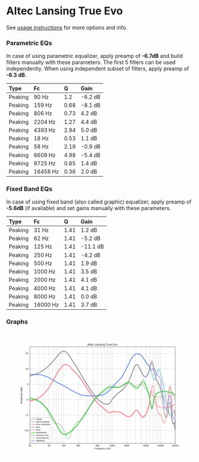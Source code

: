 # Altec Lansing True Evo
See [usage instructions](https://github.com/jaakkopasanen/AutoEq#usage) for more options and info.

### Parametric EQs
In case of using parametric equalizer, apply preamp of **-6.7dB** and build filters manually
with these parameters. The first 5 filters can be used independently.
When using independent subset of filters, apply preamp of **-6.3 dB**.

| Type    | Fc       |    Q | Gain    |
|:--------|:---------|:-----|:--------|
| Peaking | 90 Hz    | 1.2  | -6.2 dB |
| Peaking | 159 Hz   | 0.68 | -8.1 dB |
| Peaking | 806 Hz   | 0.73 | 4.2 dB  |
| Peaking | 2204 Hz  | 1.27 | 4.4 dB  |
| Peaking | 4393 Hz  | 2.94 | 5.0 dB  |
| Peaking | 18 Hz    | 0.53 | 1.1 dB  |
| Peaking | 58 Hz    | 2.19 | -0.9 dB |
| Peaking | 6609 Hz  | 4.98 | -5.4 dB |
| Peaking | 9725 Hz  | 0.85 | 1.4 dB  |
| Peaking | 16458 Hz | 0.36 | 2.0 dB  |

### Fixed Band EQs
In case of using fixed band (also called graphic) equalizer, apply preamp of **-5.6dB**
(if available) and set gains manually with these parameters.

| Type    | Fc       |    Q | Gain     |
|:--------|:---------|:-----|:---------|
| Peaking | 31 Hz    | 1.41 | 1.2 dB   |
| Peaking | 62 Hz    | 1.41 | -5.2 dB  |
| Peaking | 125 Hz   | 1.41 | -11.1 dB |
| Peaking | 250 Hz   | 1.41 | -4.2 dB  |
| Peaking | 500 Hz   | 1.41 | 1.9 dB   |
| Peaking | 1000 Hz  | 1.41 | 3.5 dB   |
| Peaking | 2000 Hz  | 1.41 | 4.1 dB   |
| Peaking | 4000 Hz  | 1.41 | 4.1 dB   |
| Peaking | 8000 Hz  | 1.41 | 0.0 dB   |
| Peaking | 16000 Hz | 1.41 | 3.7 dB   |

### Graphs
![](./Altec%20Lansing%20True%20Evo.png)